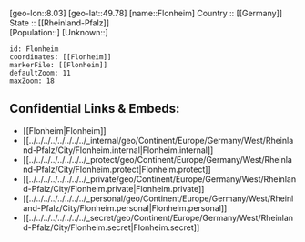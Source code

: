 ﻿---
location: [49.78,8.03] 
mapzoom: [7,12] 
mapmarker: city 
type: City
tags:
- geo/City


SpocWebEntityId: 30193
isDeleted: false
confidential: public

---
[geo-lon::8.03] 
[geo-lat::49.78] 
[name::Flonheim] 
Country :: [[Germany]]  
State :: [[Rheinland-Pfalz]]  
[Population::] 
[Unknown::] 


```leaflet
id: Flonheim
coordinates: [[Flonheim]] 
markerFile: [[Flonheim]] 
defaultZoom: 11 
maxZoom: 18
```


## Confidential Links & Embeds: 
- [[Flonheim|Flonheim]]  
- [[../../../../../../../../_internal/geo/Continent/Europe/Germany/West/Rheinland-Pfalz/City/Flonheim.internal|Flonheim.internal]] 
- [[../../../../../../../../_protect/geo/Continent/Europe/Germany/West/Rheinland-Pfalz/City/Flonheim.protect|Flonheim.protect]] 
- [[../../../../../../../../_private/geo/Continent/Europe/Germany/West/Rheinland-Pfalz/City/Flonheim.private|Flonheim.private]] 
- [[../../../../../../../../_personal/geo/Continent/Europe/Germany/West/Rheinland-Pfalz/City/Flonheim.personal|Flonheim.personal]] 
- [[../../../../../../../../_secret/geo/Continent/Europe/Germany/West/Rheinland-Pfalz/City/Flonheim.secret|Flonheim.secret]] 
